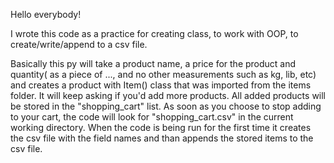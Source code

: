 Hello everybody!

I wrote this code as a practice for creating class, to work with OOP, 
to create/write/append to a csv file.

Basically this py will take a product name, a price for the product 
and quantity( as a piece of ..., and no other measurements such as kg, 
lib, etc) and creates a product with Item() class that was imported from the 
items folder. It will keep asking if you'd add more products. All added 
products will be stored in the "shopping_cart" list. As soon as you 
choose to stop adding to your cart, the code will look for "shopping_cart.csv" 
in the current working directory. When the code is being run for the first time 
it creates the csv file with the field names and than appends the stored items 
to the csv file.
